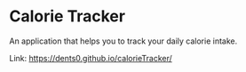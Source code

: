 # Calorie Tracker
An application that helps you to track your daily calorie intake.

Link: https://dents0.github.io/calorieTracker/
